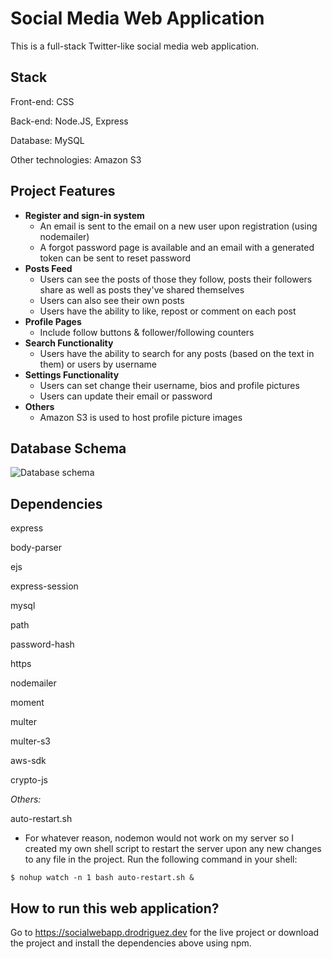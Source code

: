 # Social Media Web Application
This is a full-stack Twitter-like social media web application.

## Stack
Front-end: CSS

Back-end: Node.JS, Express

Database: MySQL

Other technologies: Amazon S3

## Project Features

- **Register and sign-in system**
  - An email is sent to the email on a new user upon registration (using nodemailer)
  - A forgot password page is available and an email with a generated token can be sent to reset password
- **Posts Feed**
  - Users can see the posts of those they follow, posts their followers share as well as posts they've shared themselves
  - Users can also see their own posts
  - Users have the ability to like, repost or comment on each post
- **Profile Pages**
  - Include follow buttons & follower/following counters
- **Search Functionality**
  - Users have the ability to search for any posts (based on the text in them) or users by username
- **Settings Functionality** 
  - Users can set change their username, bios and profile pictures
  - Users can update their email or password
- **Others**
  - Amazon S3 is used to host profile picture images
  
## Database Schema
![Database schema](https://i.ibb.co/ZRrRssR/Screen-Shot-2021-01-18-at-10-20-51-PM.png)
  
## Dependencies

express

body-parser

ejs

express-session

mysql

path

password-hash

https

nodemailer

moment

multer

multer-s3

aws-sdk

crypto-js

*Others:*

auto-restart.sh
  - For whatever reason, nodemon would not work on my server so I created my own shell script to restart the server upon any new changes to any file in the project. Run the following command in your shell:
  
```
$ nohup watch -n 1 bash auto-restart.sh &
```


## How to run this web application?
Go to https://socialwebapp.drodriguez.dev for the live project or download the project and install the dependencies above using npm. 












